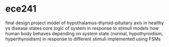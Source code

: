 # ece241
final design project
model of hypothalamus-thyroid-pituitary axis in healthy vs disease states
core logic of system in response to stimuli 
models how human body behaves depending on system state (normal, hypothyroidism, hyperthyroidism) in response to different stimuli
implemented using FSMs 
